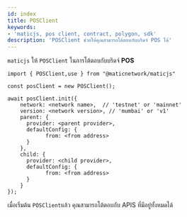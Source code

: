 ```yaml
---
id: index
title: POSClient
keywords:
- 'maticjs, pos client, contract, polygon, sdk'
description: 'POSClient ช่วยให้คุณสามารถโต้ตอบกับบริดจ์ POS ได้'
---
```


`maticjs` ให้ `POSClient` ในการโต้ตอบกับบริดจ์ **POS**

```
import { POSClient,use } from "@maticnetwork/maticjs"

const posClient = new POSClient();

await posClient.init({
    network: <network name>,  // 'testnet' or 'mainnet'
    version: <network version>, // 'mumbai' or 'v1'
    parent: {
      provider: <parent provider>,
      defaultConfig: {
            from: <from address>
      }
    },
    child: {
      provider: <child provider>,
      defaultConfig: {
            from: <from address>
      }
    }
});

```

เมื่อเริ่มต้น `POSClient`แล้ว คุณสามารถโต้ตอบกับ APIS ที่มีอยู่ทั้งหมดได้
